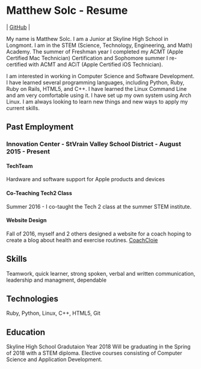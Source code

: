  Matthew Solc - Resume
======

| [GitHub](https://github.com/matthewsolc66 "GitHub") |

My name is Matthew Solc. I am a Junior at Skyline High School in Longmont. I am in the STEM (Science, Technology, Engineering, and Math) Academy. The summer of Freshman year I completed my ACMT (Apple Certified Mac Technician) Certification and Sophomore summer I re-certified with ACMT and ACiT (Apple Certified iOS Technician). 

I am interested in working in Computer Science and Software Development. I have learned several programming languages, including Python, Ruby, Ruby on Rails, HTML5, and C++. I have learned the Linux Command Line and am very comfortable using it. I have set up my own system using Arch Linux. I am always looking to learn new things and new ways to apply my current skills. 


Past Employment
------

### Innovation Center - StVrain Valley School District - August 2015 - Present


#### TechTeam 
Hardware and software support for Apple products and devices
#### Co-Teaching Tech2 Class
Summer 2016 - I co-taught the Tech 2 class at the summer STEM institute.

#### Website Design

Fall of 2016, myself and 2 others designed a website for a coach hoping to create a blog about health and exercise routines. 
[CoachCloie](http://coachcloie.com "CoachCloie")

Skills
------

Teamwork, quick learner, strong spoken, verbal and written communication, leadership and managment, dependable

Technologies
------

Ruby, Python, Linux, C++, HTML5, Git

Education
------

Skyline High School
Gradutaion Year 2018
Will be graduating in the Spring of 2018 with a STEM diploma. Elective courses consisting of Computer Science and Application Development. 

